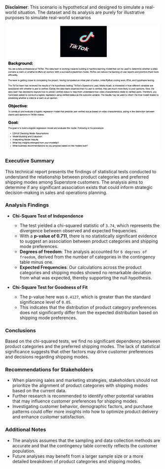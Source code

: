 **Disclaimer**: This scenario is hypothetical and designed to simulate a real-world situation. The dataset and its analysis are purely for illustrative purposes to simulate real-world scenarios

<img src = 'snapshot1.png'>

### Executive Summary
This technical report presents the findings of statistical tests conducted to understand the relationship between product categories and preferred shipping modes among Superstore customers. The analysis aims to determine if any significant association exists that could inform strategic decision-making in sales and operations planning.

### Analysis Findings
- **Chi-Square Test of Independence**
  - The test yielded a chi-squared statistic of `3.74`, which represents the divergence between observed and expected frequencies.
  - With a **p-value of 0.711**, there is no statistically significant evidence to suggest an association between product categories and shipping mode preferences.
  - **Degrees of freedom**: The analysis accounted for `6 degrees of freedom`, derived from the number of categories in the contingency table minus one.
  - **Expected Frequencies**: Our calculations across the product categories and shipping modes showed no remarkable deviation from what was expected, thereby supporting the null hypothesis.

- **Chi-Square Test for Goodness of Fit**
  - The p-value here was `0.4127`, which is greater than the standard significance level of `0.05`. 
  - This indicates that the distribution of product category preferences does not significantly differ from the expected distribution based on shipping mode preferences.

### Conclusions
Based on the chi-squared tests, we find no significant dependency between product categories and the preferred shipping modes. The lack of statistical significance suggests that other factors may drive customer preferences and decisions regarding shipping modes.

### Recommendations for Stakeholders
- When planning sales and marketing strategies, stakeholders should not prioritize the alignment of product categories with shipping modes based on the current data.
- Further research is recommended to identify other potential variables that may influence customer preferences for shipping modes.
- Investigating customer behavior, demographic factors, and purchase patterns could offer more insights into how to optimize product delivery and enhance customer satisfaction.

### Additional Notes
- The analysis assumes that the sampling and data collection methods are accurate and that the contingency table correctly reflects the customer population.
- Future analyses may benefit from a larger sample size or a more detailed breakdown of product categories and shipping modes.
